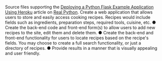 Source files supporting the [Deploying a Python Flask Example Application Using Heroku](https://realpython.com/flask-by-example-part-1-project-setup/) article on [Real Python](https://realpython.com/).
Create a web application that allows users to store and easily access
cooking recipes. Recipes would include fields such as ingredients,
preparation steps, required tools, cuisine, etc.
● Create the back-end code and front-end form(s) to allow users to add new
recipes to the site, edit them and delete them.
● Create the back-end and front-end functionality for users to locate recipes
based on the recipe's fields. You may choose to create a full search
functionality, or just a directory of recipes.
● Provide results in a manner that is visually appealing and user friendly.